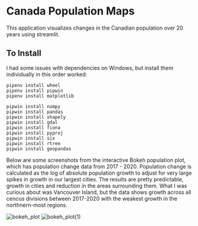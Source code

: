 # Canada Population Maps

This application visualizes changes in the Canadian population over 20 years using streamlit.

## To Install 

I had some issues with dependencies on Windows, but install them individually in this order worked:

```
pipenv install wheel
pipenv install pipwin
pipenv install matplotlib

pipwin install numpy
pipwin install pandas
pipwin install shapely
pipwin install gdal
pipwin install fiona
pipwin install pyproj
pipwin install six
pipwin install rtree
pipwin install geopandas
```

Below are some screenshots from the interactive Bokeh population plot, which has population change data from 2017 - 2020. Population change is calculated as the log of absolute population growth to adjust for very large spikes in growth in our largest cities. The results are pretty predictable, growth in cities and reduction in the areas surrounding them. What I was curious about was Vancouver Island, but the data shows growth across all cencus divisions between 2017-2020 with the weakest growth in the northnern-most regions.

![bokeh_plot](https://user-images.githubusercontent.com/2029528/162273269-2c091f63-5921-4a4b-9b1e-f3abc9b41005.png)
![bokeh_plot(1)](https://user-images.githubusercontent.com/2029528/162273273-79cfff40-cb42-4b4e-aed8-874a3532662d.png)
